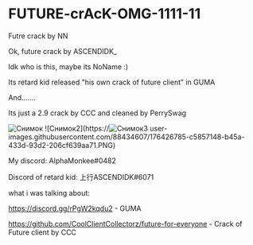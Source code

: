 # FUTURE-crAcK-OMG-1111-11
Futre crack by NN

Ok, future crack by ASCENDIDK_

Idk who is this, maybe its NoName :)

Its retard kid released "his own crack of future client" in GUMA

And.......

Its just a 2.9 crack by CCC and cleaned by PerrySwag


![Снимок](https://user-images.githubusercontent.com/88434607/176426774-af8cd33d-74fe-4907-af07-30e15f66b640.PNG)
![Снимок2](https://![Снимок3](https://user-images.githubusercontent.com/88434607/176429154-399fce0c-1cba-4b24-b156-b57c87244f63.PNG)
user-images.githubusercontent.com/88434607/176426785-c5857148-b45a-433d-93d2-206cf639aa71.PNG)







My discord: AlphaMonkee#0482

Discord of retard kid: 上行ASCENDIDK#6071

what i was talking about:

https://discord.gg/rPgW2kqdu2 - GUMA

https://github.com/CoolClientCollectorz/future-for-everyone - Crack of Future client by CCC
